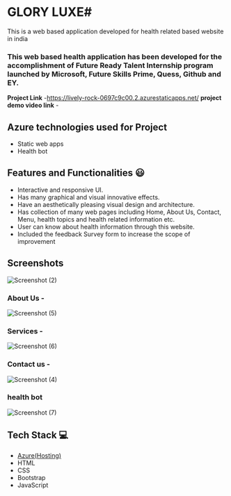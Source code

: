 # GLORY LUXE#

This is a web based application developed for health related based website in india

### This web based health application has been developed for the accomplishment of Future Ready Talent Internship program launched by Microsoft, Future Skills Prime, Quess, Github and EY.


**Project Link** -https://lively-rock-0697c9c00.2.azurestaticapps.net/
**project demo video link** - 

## Azure technologies used for Project

- Static web apps
- Health bot

## Features and Functionalities 😃

- Interactive and responsive UI.
- Has many graphical and visual innovative effects.
- Have an aesthetically pleasing visual design and architecture.
- Has collection of many web pages including Home, About Us, Contact, Menu, health topics and health related information etc.
- User can know about health information through this website.
- Included the feedback Survey form to increase the scope of improvement 

## Screenshots




   ![Screenshot (2)](https://user-images.githubusercontent.com/109970532/203534527-fa7ff2e6-55e0-47ce-930c-f3050c228856.png)


### About Us -


![Screenshot (5)](https://user-images.githubusercontent.com/109970532/203534644-f192cad0-f22b-4ce2-a74e-f71db36d2e1d.png)

### Services -

![Screenshot (6)](https://user-images.githubusercontent.com/109970532/203534903-8d351941-b467-4c56-acc8-388bb3a679c5.png)


### Contact us -


![Screenshot (4)](https://user-images.githubusercontent.com/109970532/203534679-c2f9ee0e-1448-4765-a21d-f9259f47662e.png)


### health bot


![Screenshot (7)](https://user-images.githubusercontent.com/109970532/203535059-f1cad6bc-20b5-4e9b-ae79-3995ba2a4ecb.png)


## Tech Stack 💻

- [Azure(Hosting)](https://azure.microsoft.com/en-in/features/azure-portal/)
- HTML
- CSS
- Bootstrap
- JavaScript
